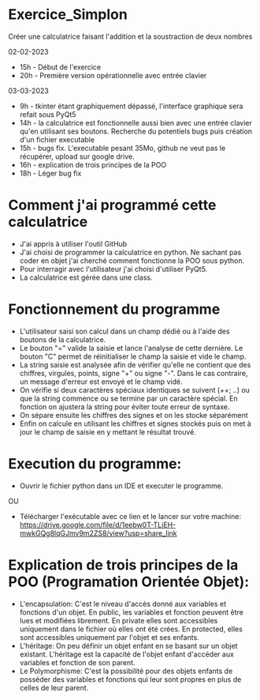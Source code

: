 # Exercice_Simplon
Créer une calculatrice faisant l'addition et la soustraction de deux nombres

02-02-2023  
- 15h - Début de l'exercice
- 20h - Première version opérationnelle avec entrée clavier

03-03-2023
- 9h  - tkinter étant graphiquement dépassé, l'interface graphique sera refait sous PyQt5
- 14h - la calculatrice est fonctionnelle aussi bien avec une entrée clavier qu'en utilisant ses boutons. Recherche du potentiels bugs puis création d'un fichier executable
- 15h - bugs fix. L'executable pesant 35Mo, github ne veut pas le récupérer, upload sur google drive.
- 16h - explication de trois principes de la POO
- 18h - Léger bug fix

# Comment j'ai programmé cette calculatrice
- J'ai appris à utiliser l'outil GitHub
- J'ai choisi de programmer la calculatrice en python. Ne sachant pas coder en objet j'ai cherché comment fonctionne la POO sous python.
- Pour interragir avec l'utilisateur j'ai choisi d'utiliser PyQt5.
- La calculatrice est gérée dans une class.

# Fonctionnement du programme
- L'utilisateur saisi son calcul dans un champ dédié ou à l'aide des boutons de la calculatrice.
- Le bouton "=" valide la saisie et lance l'analyse de cette dernière. Le bouton "C" permet de réinitialiser le champ la saisie et vide le champ.
- La string saisie est analysée afin de vérifier qu'elle ne contient que des chiffres, virgules, points, signe "+" ou signe "-". Dans le cas contraire, un message d'erreur est envoyé et le champ vidé.
- On vérifie si deux caractères spéciaux identiques se suivent (++; ..) ou que la string commence ou se termine par un caractère spécial. En fonction on ajustera la string pour éviter toute erreur de syntaxe.
- On sépare ensuite les chiffres des signes et on les stocke séparément
- Enfin on calcule en utilisant les chiffres et signes stockés puis on met à jour le champ de saisie en y mettant le résultat trouvé.

# Execution du programme:
- Ouvrir le fichier python dans un IDE et executer le programme.

OU

- Télécharger l'exécutable avec ce lien et le lancer sur votre machine: https://drive.google.com/file/d/1eebw0T-TLiEH-mwkGQg8lqGJmv9m2ZS8/view?usp=share_link

# Explication de trois principes de la POO (Programation Orientée Objet):
- L'encapsulation: C'est le niveau d'accès donné aux variables et fonctions d'un objet. En public, les variables et fonction peuvent être lues et modifiées librement. En private elles sont accessibles uniquement dans le fichier où elles ont été crées. En protected, elles sont accessibles uniquement par l'objet et ses enfants.
- L'héritage: On peu définir un objet enfant en se basant sur un objet existant. L'héritage est la capacité de l'objet enfant d'accéder aux variables et fonction de son parent.
- Le Polymorphisme: C'est la possibilité pour des objets enfants de posséder des variables et fonctions qui leur sont propres en plus de celles de leur parent.
